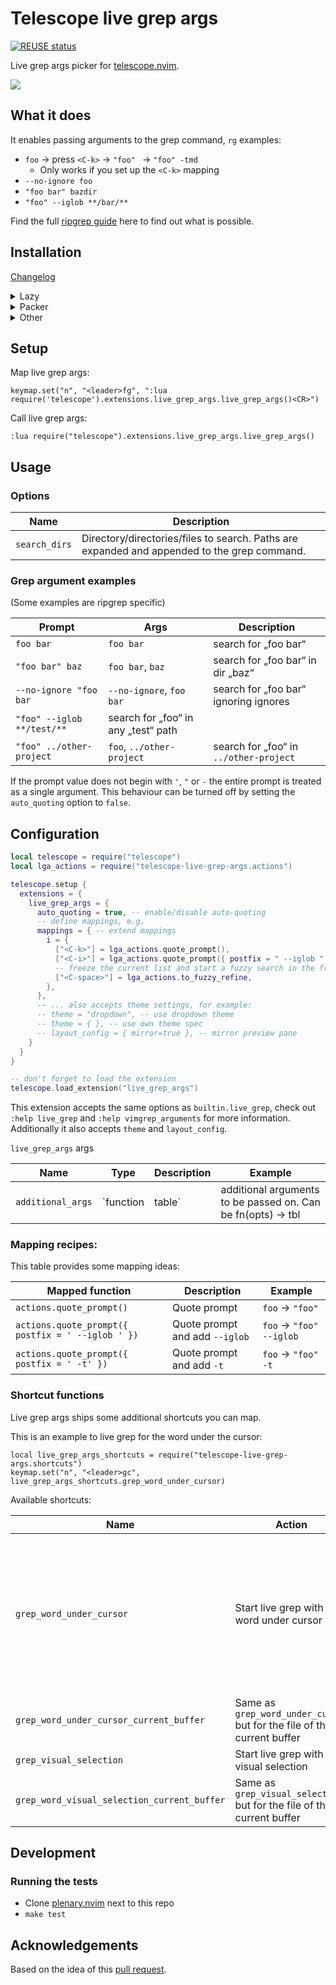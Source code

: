 <!--
SPDX-FileCopyrightText: 2021 Michael Weimann <mail@michael-weimann.eu>

SPDX-License-Identifier: CC0-1.0
-->

# Telescope live grep args

[![REUSE status](https://api.reuse.software/badge/github.com/nvim-telescope/telescope-live-grep-args.nvim)](https://api.reuse.software/info/github.com/nvim-telescope/telescope-live-grep-args.nvim)

Live grep args picker for [telescope.nvim](https://github.com/nvim-telescope/telescope.nvim).

![](./img/telescope-live-grep-args.nvim.png)


## What it does

It enables passing arguments to the grep command, `rg` examples:

- `foo` → press `<C-k>` → `"foo" ` → `"foo" -tmd`
  - Only works if you set up the `<C-k>` mapping
- `--no-ignore foo`
- `"foo bar" bazdir`
- `"foo" --iglob **/bar/**`

Find the full [ripgrep guide](https://github.com/BurntSushi/ripgrep/blob/master/GUIDE.md) here to find out what is possible.


## Installation

[Changelog](./CHANGELOG.md)

<details>
    <summary>Lazy</summary>
Add `telescope-live-grep-args.nvim` as `telescope.nvim` dependency, e.g.:

```lua
return {
  "nvim-telescope/telescope.nvim",
  dependencies = {
    { 
        "nvim-telescope/telescope-live-grep-args.nvim" ,
        -- This will not install any breaking changes.
        -- For major updates, this must be adjusted manually.
        version = "^1.0.0",
    },
  },
  config = function()
    local telescope = require("telescope")

    -- first setup telescope
    telescope.setup({
        -- your config
    })

    -- then load the extension
    telescope.load_extension("live_grep_args")
  end
}
```
</details>

<details>
    <summary>Packer</summary>
Add `telescope-live-grep-args.nvim` as `telescope.nvim` dependency, e.g.:

```lua
use {
  "nvim-telescope/telescope.nvim",
  requires = {
    { "nvim-telescope/telescope-live-grep-args.nvim" },
  },
  config = function()
    local telescope = require("telescope")

    -- first setup telescope
    telescope.setup({
        -- your config
    })

    -- then load the extension
    telescope.load_extension("live_grep_args")
  end
}
```
</details>

<details>
    <summary>Other</summary>
Once live grep args is available as lua module, load the extension:

```
local telescope = require("telescope")

-- first setup telescope
telescope.setup({
    -- your config
})

-- then load the extension
telescope.load_extension("live_grep_args")
```
</details>


## Setup

Map live grep args:

```
keymap.set("n", "<leader>fg", ":lua require('telescope').extensions.live_grep_args.live_grep_args()<CR>")
```

Call live grep args:

```
:lua require("telescope").extensions.live_grep_args.live_grep_args()
```


## Usage

### Options

| Name | Description |
| --- | --- |
| `search_dirs` | Directory/directories/files to search. Paths are expanded and appended to the grep command. |

### Grep argument examples

(Some examples are ripgrep specific)

| Prompt | Args | Description |
| --- | --- | --- |
| `foo bar` | `foo bar` | search for „foo bar“ |
| `"foo bar" baz` | `foo bar`, `baz` | search for „foo bar“ in dir „baz“ |
| `--no-ignore "foo bar` | `--no-ignore`, `foo bar` | search for „foo bar“ ignoring ignores |
| `"foo" --iglob **/test/**` | search for „foo“ in any „test“ path |
| `"foo" ../other-project` | `foo`, `../other-project` | search for „foo“ in `../other-project` |

If the prompt value does not begin with `'`, `"` or `-` the entire prompt is treated as a single argument.
This behaviour can be turned off by setting the `auto_quoting` option to `false`.


## Configuration

```lua
local telescope = require("telescope")
local lga_actions = require("telescope-live-grep-args.actions")

telescope.setup {
  extensions = {
    live_grep_args = {
      auto_quoting = true, -- enable/disable auto-quoting
      -- define mappings, e.g.
      mappings = { -- extend mappings
        i = {
          ["<C-k>"] = lga_actions.quote_prompt(),
          ["<C-i>"] = lga_actions.quote_prompt({ postfix = " --iglob " }),
          -- freeze the current list and start a fuzzy search in the frozen list
          ["<C-space>"] = lga_actions.to_fuzzy_refine,
        },
      },
      -- ... also accepts theme settings, for example:
      -- theme = "dropdown", -- use dropdown theme
      -- theme = { }, -- use own theme spec
      -- layout_config = { mirror=true }, -- mirror preview pane
    }
  }
}

-- don't forget to load the extension
telescope.load_extension("live_grep_args")

```

This extension accepts the same options as `builtin.live_grep`, check out `:help live_grep` and `:help vimgrep_arguments` for more information. Additionally it also accepts `theme` and `layout_config`.

`live_grep_args` args

| Name | Type | Description | Example |
| --- | --- | --- | --- |
| `additional_args` | `function|table` | additional arguments to be passed on. Can be fn(opts) -> tbl | `{ '-tmd' }` |


### Mapping recipes:

This table provides some mapping ideas:

| Mapped function | Description | Example |
| --- | --- | --- |
| `actions.quote_prompt()` | Quote prompt | `foo` → `"foo"` |
| `actions.quote_prompt({ postfix = ' --iglob ' })` | Quote prompt and add `--iglob` | `foo` → `"foo" --iglob ` |
| `actions.quote_prompt({ postfix = ' -t' })` | Quote prompt and add `-t` | `foo` → `"foo" -t` |


### Shortcut functions

Live grep args ships some additional shortcuts you can map.

This is an example to live grep for the word under the cursor:

```
local live_grep_args_shortcuts = require("telescope-live-grep-args.shortcuts")
keymap.set("n", "<leader>gc", live_grep_args_shortcuts.grep_word_under_cursor)
```

Available shortcuts:

| Name | Action | Options |
| --- | --- | --- |
| `grep_word_under_cursor` | Start live grep with word under cursor | <ul><li>`postfix`: postfix value to add; defaults to ` -F ` (Treat the pattern as a literal string)</li><li>`quote`: Whether to quote the value; defaults to true</li><li>`trim`: Whether to trim the value; defaults to true</li></ul> |
| `grep_word_under_cursor_current_buffer` | Same as `grep_word_under_cursor` but for the file of the current buffer | |
| `grep_visual_selection` | Start live grep with visual selection | see `grep_word_under_cursor` |
| `grep_word_visual_selection_current_buffer` | Same as `grep_visual_selection` but for the file of the current buffer | |


## Development

### Running the tests

- Clone [plenary.nvim](https://github.com/nvim-lua/plenary.nvim) next to this repo
- `make test`


## Acknowledgements

Based on the idea of this [pull request](https://github.com/nvim-telescope/telescope.nvim/pull/670).
